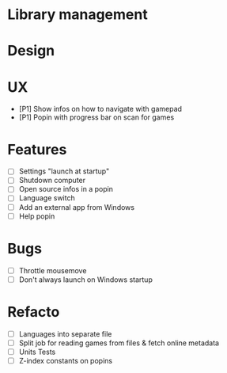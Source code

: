 

# Library management

# Design

# UX
- [P1] Show infos on how to navigate with gamepad
- [P1] Popin with progress bar on scan for games

# Features
- [ ] Settings "launch at startup"
- [ ] Shutdown computer
- [ ] Open source infos in a popin
- [ ] Language switch
- [ ] Add an external app from Windows
- [ ] Help popin

# Bugs
- [ ] Throttle mousemove
- [ ] Don't always launch on Windows startup

# Refacto
- [ ] Languages into separate file
- [ ] Split job for reading games from files & fetch online metadata
- [ ] Units Tests
- [ ] Z-index constants on popins